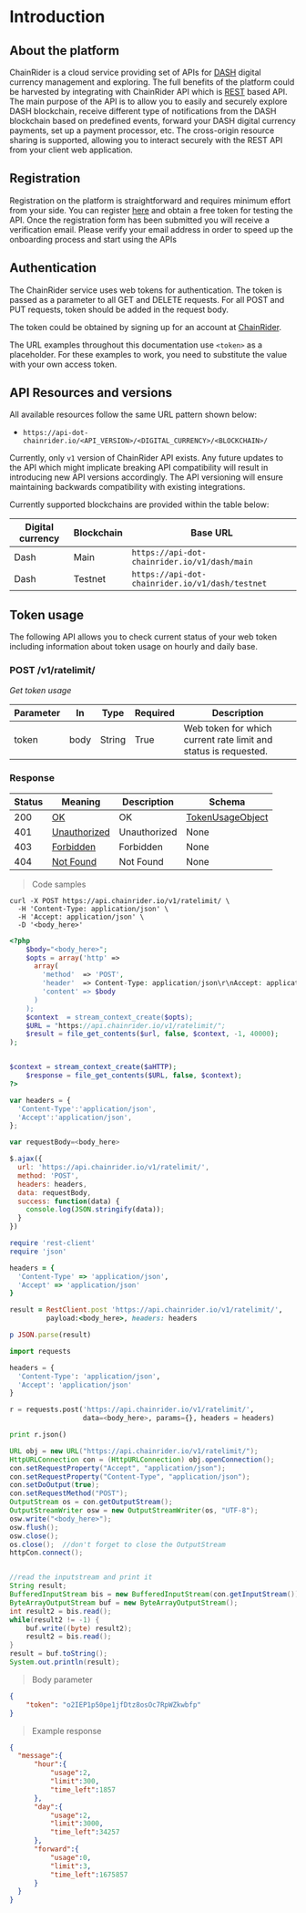 # Introduction

## About the platform

ChainRider is a cloud service providing set of APIs for [DASH](https://www.dash.org/) digital currency management and exploring. The full benefits of the platform could be harvested by integrating with ChainRider API which is [REST](https://en.wikipedia.org/wiki/Representational_state_transfer) based API. The main purpose of the API is to allow you to easily and securely explore DASH blockchain, receive different type of notifications from the DASH blockchain based on predefined events, forward your DASH digital currency payments, set up a payment processor, etc.
The cross-origin resource sharing is supported, allowing you to interact securely with the REST API from your client web application.

## Registration
Registration on the platform is straightforward and requires minimum effort from your side. You can register [here](https://chainrider.io) and obtain a free token for testing the API. Once the registration form has been submitted you will receive a verification email. Please verify your email address in order to speed up the onboarding process and start using the APIs

## Authentication

The ChainRider service uses web tokens for authentication. The token is passed as a parameter to all GET and DELETE requests. For all POST and PUT requests, token should be added in the request body.

The token could be obtained by signing up for an account at [ChainRider](https://chainrider.io).

The URL examples throughout this documentation use `<token>` as a placeholder. For these examples to work, you need to substitute the value with your own access token.


## API Resources and versions

All available resources follow the same URL pattern shown below:

  * `https://api-dot-chainrider.io/<API_VERSION>/<DIGITAL_CURRENCY>/<BLOCKCHAIN>/`

Currently, only `v1` version of ChainRider API exists. Any future updates to the API which might implicate breaking API compatibility will result in introducing new API versions accordingly. The API versioning will ensure maintaining backwards compatibility with existing integrations.

Currently supported blockchains are provided within the table below:

Digital currency | Blockchain | Base URL
-------------    | -------    | ---------------
Dash             | Main       | `https://api-dot-chainrider.io/v1/dash/main`
Dash             | Testnet    | `https://api-dot-chainrider.io/v1/dash/testnet`


## Token usage

The following API allows you to check current status of your web token including information about token usage on hourly and daily base.

<h3 id="postCheckToken">POST /v1/ratelimit/ </h3>

<a id="opIdpostCheckToken"></a>

*Get token usage*

|Parameter|In|Type|Required|Description|
|---|---|---|---|---|
|token|body|String|True|Web token for which current rate limit and status is requested.|

<h3 id="response">Response</h3>

|Status|Meaning|Description|Schema|
|---|---|---|---|
|200|[OK](https://tools.ietf.org/html/rfc7231#section-6.3.1)|OK|[TokenUsageObject](#schemetokenusageobject)|
|401|[Unauthorized](https://tools.ietf.org/html/rfc7235#section-3.1)|Unauthorized|None|
|403|[Forbidden](https://tools.ietf.org/html/rfc7231#section-6.5.3)|Forbidden|None|
|404|[Not Found](https://tools.ietf.org/html/rfc7231#section-6.5.4)|Not Found|None|

> Code samples

```shell
curl -X POST https://api.chainrider.io/v1/ratelimit/ \
  -H 'Content-Type: application/json' \
  -H 'Accept: application/json' \
  -D '<body_here>'
```

```php
<?php
    $body="<body_here>";
    $opts = array('http' =>
      array(
        'method'  => 'POST',
        'header'  => Content-Type: application/json\r\nAccept: application/json\r\n",
        'content' => $body
      )
    );
    $context  = stream_context_create($opts);
    $URL = "https://api.chainrider.io/v1/ratelimit/";
    $result = file_get_contents($url, false, $context, -1, 40000);
);


$context = stream_context_create($aHTTP);
    $response = file_get_contents($URL, false, $context);
?>

```

```javascript
var headers = {
  'Content-Type':'application/json',
  'Accept':'application/json',
};

var requestBody=<body_here>

$.ajax({
  url: 'https://api.chainrider.io/v1/ratelimit/',
  method: 'POST',
  headers: headers,
  data: requestBody,
  success: function(data) {
    console.log(JSON.stringify(data));
  }
})
```

```ruby
require 'rest-client'
require 'json'

headers = {
  'Content-Type' => 'application/json',
  'Accept' => 'application/json'
}

result = RestClient.post 'https://api.chainrider.io/v1/ratelimit/',
         payload:<body_here>, headers: headers

p JSON.parse(result)
```

```python
import requests

headers = {
  'Content-Type': 'application/json',
  'Accept': 'application/json'
}

r = requests.post('https://api.chainrider.io/v1/ratelimit/',
                  data=<body_here>, params={}, headers = headers)

print r.json()
```

```java
URL obj = new URL("https://api.chainrider.io/v1/ratelimit/");
HttpURLConnection con = (HttpURLConnection) obj.openConnection();
con.setRequestProperty("Accept", "application/json");
con.setRequestProperty("Content-Type", "application/json");
con.setDoOutput(true);
con.setRequestMethod("POST");
OutputStream os = con.getOutputStream();
OutputStreamWriter osw = new OutputStreamWriter(os, "UTF-8");
osw.write("<body_here>");
osw.flush();
osw.close();
os.close();  //don't forget to close the OutputStream
httpCon.connect();


//read the inputstream and print it
String result;
BufferedInputStream bis = new BufferedInputStream(con.getInputStream());
ByteArrayOutputStream buf = new ByteArrayOutputStream();
int result2 = bis.read();
while(result2 != -1) {
    buf.write((byte) result2);
    result2 = bis.read();
}
result = buf.toString();
System.out.println(result);
```

> Body parameter


```json
{
    "token": "o2IEP1p50pe1jfDtz8osOc7RpWZkwbfp"
}
```

> Example response

```json
{
  "message":{
      "hour":{
          "usage":2,
          "limit":300,
          "time_left":1857
      },
      "day":{
          "usage":2,
          "limit":3000,
          "time_left":34257
      },
      "forward":{
          "usage":0,
          "limit":3,
          "time_left":1675857
      }
  }
}
```
